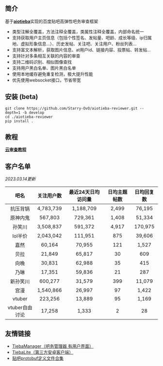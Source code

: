 ## 简介

基于[**aiotieba**](https://github.com/Starry-OvO/aiotieba)实现的百度贴吧高弹性吧务审查框架

+ 类型注解全覆盖，方法注释全覆盖，类属性注释全覆盖，内部命名统一
+ 支持获取用户主页信息（包括个性签名、发帖量、吧龄、成长等级、ip归属地、虚拟形象信息...）、历史发帖、关注吧、关注用户、粉丝列表...
+ 支持富文本解析，获取图片信息、at用户id、链接内容、投票帖、转发帖...
+ 支持针对多条相互关联的内容的审查
+ 支持二维码识别、相似图像查找
+ 支持用户黑白名单、图片黑白名单
+ 使用本地缓存避免重复检测，极大提升性能
+ 优先使用websocket接口，节省带宽

## 安装 (beta)

```shell
git clone https://github.com/Starry-OvO/aiotieba-reviewer.git --depth=1 -b develop
cd ./aiotieba-reviewer
pip install .
```

## 教程

[**云审查教程**](https://review.aiotieba.cc/tutorial/reviewer/)

## 客户名单

*2023.03.14更新*

|      吧名      | 关注用户数 | 最近24天日均访问量 | 日均主题帖数 | 日均回复数 |
| :------------: | :--------: | :----------------: | :----------: | :--------: |
|    抗压背锅    | 4,783,739  |     1,188,709      |    2,499     |   76,195   |
|    原神内鬼    |  567,803   |      729,361       |    1,408     |   51,334   |
|     孙笑川     | 3,508,837  |      591,372       |    4,917     |  170,975   |
|    lol半价     | 2,043,042  |      111,951       |     875      |   39,606   |
|      嘉然      |   60,164   |       70,955       |     121      |   1,527    |
|      贝拉      |   21,849   |       65,817       |      30      |    609     |
|      向晚      |   30,831   |       62,988       |      35      |    415     |
|      乃琳      |   17,351   |       59,836       |      21      |    287     |
|    新孙笑川    |  600,277   |       31,579       |     399      |   11,079   |
|      宫漫      | 1,540,866  |       26,997       |      97      |   1,422    |
|     vtuber     |  223,256   |       13,889       |      95      |   1,169    |
| vtuber自由讨论 |   17,258   |       1,333        |      2       |     28     |

## 友情链接

+ [TiebaManager（吧务管理器 有用户界面）](https://github.com/dog194/TiebaManager)
+ [TiebaLite（第三方安卓客户端）](https://github.com/HuanCheng65/TiebaLite/tree/4.0-dev)
+ [贴吧protobuf定义文件合集](https://github.com/n0099/tbclient.protobuf)
